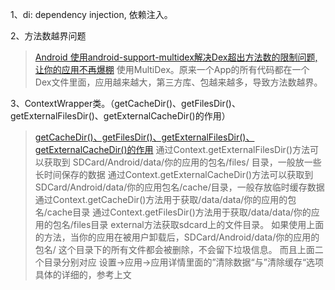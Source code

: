 1、di: dependency injection, 依赖注入。

2、方法数越界问题
> [Android 使用android-support-multidex解决Dex超出方法数的限制问题,让你的应用不再爆棚](http://blog.csdn.net/t12x3456/article/details/40837287/)
> 使用MultiDex。原来一个App的所有代码都在一个Dex文件里面，应用越来越大，第三方库、包越来越多，导致方法数越界。

3、ContextWrapper类。（getCacheDir()、getFilesDir()、getExternalFilesDir()、getExternalCacheDir()的作用）
> [getCacheDir()、getFilesDir()、getExternalFilesDir()、getExternalCacheDir()的作用](http://blog.csdn.net/u011494050/article/details/39671159)
> 通过Context.getExternalFilesDir()方法可以获取到 SDCard/Android/data/你的应用的包名/files/ 目录，一般放一些长时间保存的数据
  通过Context.getExternalCacheDir()方法可以获取到 SDCard/Android/data/你的应用包名/cache/目录，一般存放临时缓存数据
  通过Context.getCacheDir()方法用于获取/data/data/你的应用的包名/cache目录
  通过Context.getFilesDir()方法用于获取/data/data/你的应用的包名/files目录
  external方法获取sdcard上的文件目录。
  如果使用上面的方法，当你的应用在被用户卸载后，SDCard/Android/data/你的应用的包名/ 这个目录下的所有文件都会被删除，不会留下垃圾信息。
  而且上面二个目录分别对应 设置->应用->应用详情里面的”清除数据“与”清除缓存“选项
  具体的详细的，参考上文